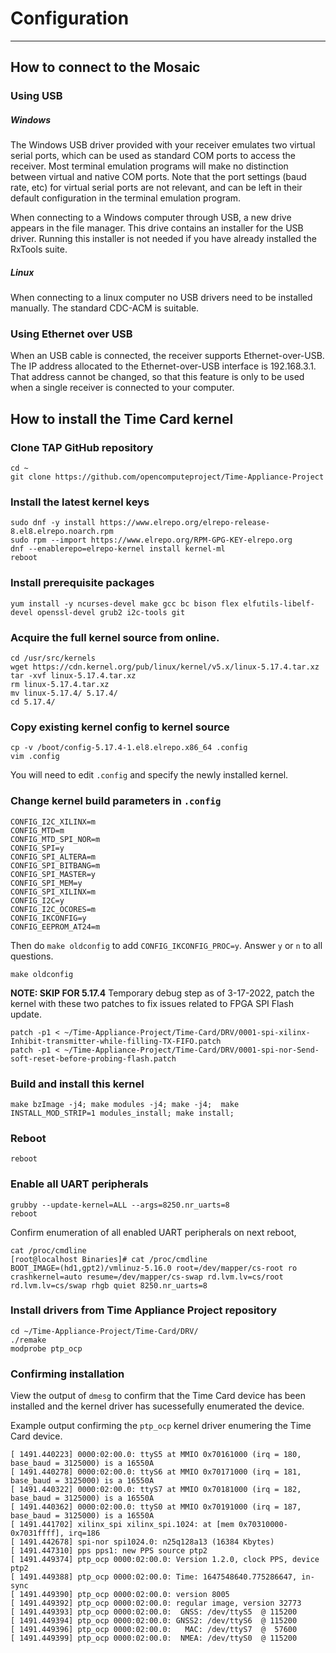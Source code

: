 # Configuration

<!-- 

- Ethernet over USB
- AtomiChron  
    https://customersupport.septentrio.com/s/article/Activating-Septentrio-receivers-for-AtomiChron
- Kernel build  
    https://opencomputeproject.github.io/Time-Appliance-Project/docs/time-card/installation
- FPGA flashing  
    https://github.com/opencomputeproject/Time-Appliance-Project/tree/master/Time-Card/FPGA/Open-Source

-->

---

## How to connect to the Mosaic
### Using USB
##### Windows
The Windows USB driver provided with your receiver emulates two virtual serial ports, which
can be used as standard COM ports to access the receiver. 
Most terminal emulation programs will make no distinction between virtual and
native COM ports. Note that the port settings (baud rate, etc) for virtual serial ports are not relevant, and can be left in their default configuration in the terminal emulation program.

When connecting to a Windows computer through USB, a new drive appears in the file manager.
This drive contains an installer for the USB driver. Running this installer is not needed if you have already installed the RxTools suite.

##### Linux
When connecting to a linux computer no USB drivers need to be installed manually. 
The standard CDC-ACM is suitable.

### Using Ethernet over USB

When an USB cable is connected, the receiver supports Ethernet-over-USB. The IP address
allocated to the Ethernet-over-USB interface is 192.168.3.1. That address cannot be
changed, so that this feature is only to be used when a single receiver is connected to your
computer.

## How to install the Time Card kernel
### Clone TAP GitHub repository

```
cd ~
git clone https://github.com/opencomputeproject/Time-Appliance-Project
```

### Install the latest kernel keys

```
sudo dnf -y install https://www.elrepo.org/elrepo-release-8.el8.elrepo.noarch.rpm
sudo rpm --import https://www.elrepo.org/RPM-GPG-KEY-elrepo.org
dnf --enablerepo=elrepo-kernel install kernel-ml
reboot
```

### Install prerequisite packages

```
yum install -y ncurses-devel make gcc bc bison flex elfutils-libelf-devel openssl-devel grub2 i2c-tools git
```

### Acquire the full kernel source from online.

```
cd /usr/src/kernels
wget https://cdn.kernel.org/pub/linux/kernel/v5.x/linux-5.17.4.tar.xz
tar -xvf linux-5.17.4.tar.xz
rm linux-5.17.4.tar.xz
mv linux-5.17.4/ 5.17.4/
cd 5.17.4/
```

### Copy existing kernel config to kernel source

```
cp -v /boot/config-5.17.4-1.el8.elrepo.x86_64 .config
vim .config
```

You will need to edit `.config` and specify the newly installed kernel.

### Change kernel build parameters in `.config`

```
CONFIG_I2C_XILINX=m
CONFIG_MTD=m
CONFIG_MTD_SPI_NOR=m
CONFIG_SPI=y
CONFIG_SPI_ALTERA=m
CONFIG_SPI_BITBANG=m
CONFIG_SPI_MASTER=y
CONFIG_SPI_MEM=y
CONFIG_SPI_XILINX=m
CONFIG_I2C=y
CONFIG_I2C_OCORES=m
CONFIG_IKCONFIG=y
CONFIG_EEPROM_AT24=m
```

Then do `make oldconfig` to add `CONFIG_IKCONFIG_PROC=y`. Answer `y` or `n` to all questions.

```
make oldconfig
```

**NOTE: SKIP FOR 5.17.4** Temporary debug step as of 3-17-2022, patch the kernel with these two patches to fix issues related to FPGA SPI Flash update.

```
patch -p1 < ~/Time-Appliance-Project/Time-Card/DRV/0001-spi-xilinx-Inhibit-transmitter-while-filling-TX-FIFO.patch
patch -p1 < ~/Time-Appliance-Project/Time-Card/DRV/0001-spi-nor-Send-soft-reset-before-probing-flash.patch
```

### Build and install this kernel

```
make bzImage -j4; make modules -j4; make -j4;  make INSTALL_MOD_STRIP=1 modules_install; make install;
```

### Reboot

```
reboot
```

### Enable all UART peripherals

```
grubby --update-kernel=ALL --args=8250.nr_uarts=8
reboot
```

Confirm enumeration of all enabled UART peripherals on next reboot,

```
cat /proc/cmdline
[root@localhost Binaries]# cat /proc/cmdline
BOOT_IMAGE=(hd1,gpt2)/vmlinuz-5.16.0 root=/dev/mapper/cs-root ro crashkernel=auto resume=/dev/mapper/cs-swap rd.lvm.lv=cs/root rd.lvm.lv=cs/swap rhgb quiet 8250.nr_uarts=8
```

### Install drivers from Time Appliance Project repository

```
cd ~/Time-Appliance-Project/Time-Card/DRV/
./remake
modprobe ptp_ocp
```

### Confirming installation

View the output of `dmesg` to confirm that the Time Card device has been installed and the kernel driver has sucessefully enumerated the device.

Example output confirming the `ptp_ocp` kernel driver enumering the Time Card device.

```
[ 1491.440223] 0000:02:00.0: ttyS5 at MMIO 0x70161000 (irq = 180, base_baud = 3125000) is a 16550A
[ 1491.440278] 0000:02:00.0: ttyS6 at MMIO 0x70171000 (irq = 181, base_baud = 3125000) is a 16550A
[ 1491.440322] 0000:02:00.0: ttyS7 at MMIO 0x70181000 (irq = 182, base_baud = 3125000) is a 16550A
[ 1491.440362] 0000:02:00.0: ttyS0 at MMIO 0x70191000 (irq = 187, base_baud = 3125000) is a 16550A
[ 1491.441702] xilinx_spi xilinx_spi.1024: at [mem 0x70310000-0x7031ffff], irq=186
[ 1491.442678] spi-nor spi1024.0: n25q128a13 (16384 Kbytes)
[ 1491.447310] pps pps1: new PPS source ptp2
[ 1491.449374] ptp_ocp 0000:02:00.0: Version 1.2.0, clock PPS, device ptp2
[ 1491.449388] ptp_ocp 0000:02:00.0: Time: 1647548640.775286647, in-sync
[ 1491.449390] ptp_ocp 0000:02:00.0: version 8005
[ 1491.449392] ptp_ocp 0000:02:00.0: regular image, version 32773
[ 1491.449393] ptp_ocp 0000:02:00.0:  GNSS: /dev/ttyS5  @ 115200
[ 1491.449394] ptp_ocp 0000:02:00.0: GNSS2: /dev/ttyS6  @ 115200
[ 1491.449396] ptp_ocp 0000:02:00.0:   MAC: /dev/ttyS7  @  57600
[ 1491.449399] ptp_ocp 0000:02:00.0:  NMEA: /dev/ttyS0  @ 115200
```
